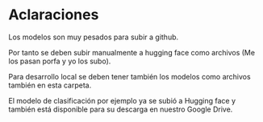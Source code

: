 # Aclaraciones

Los modelos son muy pesados para subir a github.

Por tanto se deben subir manualmente a hugging face como archivos (Me los pasan porfa y yo los subo).

Para desarrollo local se deben tener también los modelos como archivos también en esta carpeta.

El modelo de clasificación por ejemplo ya se subió a Hugging face
y también está disponible para su descarga en nuestro Google Drive.
